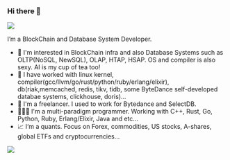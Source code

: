### Hi there 👋

![](https://komarev.com/ghpvc/?username=JackDrogon)

I’m a BlockChain and Database System Developer.

* 🤔 I'm interested in BlockChain infra and also Database Systems such as OLTP(NoSQL, NewSQL), OLAP, HTAP, HSAP. OS and compiler is also sexy. AI is my cup of tea too!
* 👯 I have worked with linux kernel, compiler(gcc/llvm/go/rust/python/ruby/erlang/elixir), db(riak,memcached, redis, tikv, tidb, some ByteDance self-developed databae systems, clickhouse, doris)...
* 🏢 I'm a freelancer. I used to work for Bytedance and SelectDB.
* 👨🏻‍💻 I'm a multi-paradigm programmer. Working with C++, Rust, Go, Python, Ruby, Erlang/Elixir, Java and etc...
* 📈 I‘m a quants. Focus on Forex, commodities, US stocks, A-shares, global ETFs and cryptocurrencies...



![](https://github-readme-stats.vercel.app/api?username=JackDrogon&count_private=true&show_icons=true&theme=github_dark)
